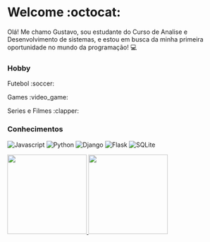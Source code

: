 # Welcome :octocat:

 Olá!
 Me chamo Gustavo, sou estudante do Curso de Analise e Desenvolvimento de sistemas, e estou em busca da minha primeira oportunidade no mundo da programação! :computer:
 </div>
 
 ### Hobby
 
 <p>Futebol :soccer:</p>
 <p>Games  :video_game:</p>
 <p>Series e Filmes :clapper:</p>
 

### Conhecimentos
![Javascript](https://img.shields.io/badge/-JavaScript-purple)
![Python](https://img.shields.io/badge/-Python-blue)
![Django](https://img.shields.io/badge/-Django-green)
![Flask](https://img.shields.io/badge/-Flask-red)
![SQLite](https://img.shields.io/badge/-SQLite-yellow)

<div>
  <a href="https://github.com/Gustavobr20">
  <img height="180em" src="https://github-readme-stats.vercel.app/api?username=Gustavobr20&show_icons=true&theme=dracula&include_all_commits=true&count_private=true"/>
  <img height="180em" src="https://github-readme-stats.vercel.app/api/top-langs/?username=Gustavobr20&layout=compact&langs_count=7&theme=dracula"/>
</div>

